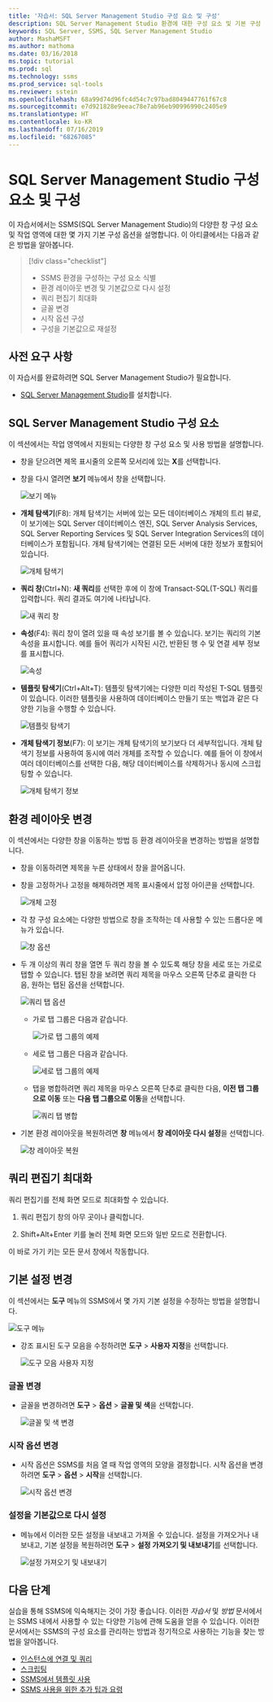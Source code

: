 ```yaml
---
title: '자습서: SQL Server Management Studio 구성 요소 및 구성'
description: SQL Server Management Studio 환경에 대한 구성 요소 및 기본 구성 옵션을 설명하는 자습서입니다.
keywords: SQL Server, SSMS, SQL Server Management Studio
author: MashaMSFT
ms.author: mathoma
ms.date: 03/16/2018
ms.topic: tutorial
ms.prod: sql
ms.technology: ssms
ms.prod_service: sql-tools
ms.reviewer: sstein
ms.openlocfilehash: 68a99d74d96fc4d54c7c97bad8049447761f67c8
ms.sourcegitcommit: e7d921828e9eeac78e7ab96eb90996990c2405e9
ms.translationtype: HT
ms.contentlocale: ko-KR
ms.lasthandoff: 07/16/2019
ms.locfileid: "68267085"
---
```

# <a name="sql-server-management-studio-components-and-configuration"></a>SQL Server Management Studio 구성 요소 및 구성

이 자습서에서는 SSMS(SQL Server Management Studio)의 다양한 창 구성 요소 및 작업 영역에 대한 몇 가지 기본 구성 옵션을 설명합니다. 이 아티클에서는 다음과 같은 방법을 알아봅니다. 

> [!div class="checklist"]
> * SSMS 환경을 구성하는 구성 요소 식별
> * 환경 레이아웃 변경 및 기본값으로 다시 설정
> * 쿼리 편집기 최대화
> * 글꼴 변경
> * 시작 옵션 구성
> * 구성을 기본값으로 재설정

## <a name="prerequisites"></a>사전 요구 사항

이 자습서를 완료하려면 SQL Server Management Studio가 필요합니다.  

* [SQL Server Management Studio](https://docs.microsoft.com/sql/ssms/download-sql-server-management-studio-ssms)를 설치합니다.

## <a name="sql-server-management-studio-components"></a>SQL Server Management Studio 구성 요소

이 섹션에서는 작업 영역에서 지원되는 다양한 창 구성 요소 및 사용 방법을 설명합니다.

* 창을 닫으려면 제목 표시줄의 오른쪽 모서리에 있는 **X**를 선택합니다.
* 창을 다시 열려면 **보기** 메뉴에서 창을 선택합니다.

    ![보기 메뉴](media/ssms-configuration/viewmenu.png)

* **개체 탐색기**(F8): 개체 탐색기는 서버에 있는 모든 데이터베이스 개체의 트리 뷰로, 이 보기에는 SQL Server 데이터베이스 엔진, SQL Server Analysis Services, SQL Server Reporting Services 및 SQL Server Integration Services의 데이터베이스가 포함됩니다. 개체 탐색기에는 연결된 모든 서버에 대한 정보가 포함되어 있습니다. 

    ![개체 탐색기](media/ssms-configuration/objectexplorer.png)
* **쿼리 창**(Ctrl+N): **새 쿼리**를 선택한 후에 이 창에 Transact-SQL(T-SQL) 쿼리를 입력합니다. 쿼리 결과도 여기에 나타납니다.

    ![새 쿼리 창](media/ssms-configuration/newquery.png)

* **속성**(F4): 쿼리 창이 열려 있을 때 속성 보기를 볼 수 있습니다. 보기는 쿼리의 기본 속성을 표시합니다. 예를 들어 쿼리가 시작된 시간, 반환된 행 수 및 연결 세부 정보를 표시합니다.  

    ![속성](media/ssms-configuration/properties.png)

* **템플릿 탐색기**(Ctrl+Alt+T): 템플릿 탐색기에는 다양한 미리 작성된 T-SQL 템플릿이 있습니다. 이러한 템플릿을 사용하여 데이터베이스 만들기 또는 백업과 같은 다양한 기능을 수행할 수 있습니다. 

    ![템플릿 탐색기](media/ssms-configuration/templates.png)

* **개체 탐색기 정보**(F7): 이 보기는 개체 탐색기의 보기보다 더 세부적입니다. 개체 탐색기 정보를 사용하여 동시에 여러 개체를 조작할 수 있습니다. 예를 들어 이 창에서 여러 데이터베이스를 선택한 다음, 해당 데이터베이스를 삭제하거나 동시에 스크립팅할 수 있습니다. 

    ![개체 탐색기 정보](media/ssms-configuration/objectexplorerdetails.PNG) 

## <a name="change-the-environment-layout"></a>환경 레이아웃 변경 

이 섹션에서는 다양한 창을 이동하는 방법 등 환경 레이아웃을 변경하는 방법을 설명합니다. 

* 창을 이동하려면 제목을 누른 상태에서 창을 끌어옵니다. 
* 창을 고정하거나 고정을 해제하려면 제목 표시줄에서 압정 아이콘을 선택합니다.

    ![개체 고정](media/ssms-configuration/pushpin.png)

* 각 창 구성 요소에는 다양한 방법으로 창을 조작하는 데 사용할 수 있는 드롭다운 메뉴가 있습니다. 

    ![창 옵션](media/ssms-configuration/windowoptions.png)

* 두 개 이상의 쿼리 창을 열면 두 쿼리 창을 볼 수 있도록 해당 창을 세로 또는 가로로 탭할 수 있습니다. 탭된 창을 보려면 쿼리 제목을 마우스 오른쪽 단추로 클릭한 다음, 원하는 탭된 옵션을 선택합니다.

    ![쿼리 탭 옵션](media/ssms-configuration/querytabbedoptions.png)

    * 가로 탭 그룹은 다음과 같습니다.

      ![가로 탭 그룹의 예제](media/ssms-configuration/horizontaltab.png)

    * 세로 탭 그룹은 다음과 같습니다.

      ![세로 탭 그룹의 예제](media/ssms-configuration/verticaltabgroup.png)

    * 탭을 병합하려면 쿼리 제목을 마우스 오른쪽 단추로 클릭한 다음, **이전 탭 그룹으로 이동** 또는 **다음 탭 그룹으로 이동**을 선택합니다.

      ![쿼리 탭 병합](media/ssms-configuration/mergetabgroups.png)

* 기본 환경 레이아웃을 복원하려면 **창** 메뉴에서 **창 레이아웃 다시 설정**을 선택합니다.

    ![창 레이아웃 복원](media/ssms-configuration/resetwindowlayout.png)

## <a name="maximize-query-editor"></a>쿼리 편집기 최대화

쿼리 편집기를 전체 화면 모드로 최대화할 수 있습니다.

1. 쿼리 편집기 창의 아무 곳이나 클릭합니다.

2. Shift+Alt+Enter 키를 눌러 전체 화면 모드와 일반 모드로 전환합니다. 

이 바로 가기 키는 모든 문서 창에서 작동합니다. 

## <a name="change-basic-settings"></a>기본 설정 변경

이 섹션에서는 **도구** 메뉴의 SSMS에서 몇 가지 기본 설정을 수정하는 방법을 설명합니다.

  ![도구 메뉴](media/ssms-configuration/tools.png)

* 강조 표시된 도구 모음을 수정하려면 **도구** > **사용자 지정**을 선택합니다.

    ![도구 모음 사용자 지정](media/ssms-configuration/toolbar.png)

### <a name="change-the-font"></a>글꼴 변경

* 글꼴을 변경하려면 **도구** > **옵션** > **글꼴 및 색**을 선택합니다.

     ![글꼴 및 색 변경](media/ssms-configuration/fontsandcolors.png)

### <a name="change-startup-options"></a>시작 옵션 변경

* 시작 옵션은 SSMS를 처음 열 때 작업 영역의 모양을 결정합니다. 시작 옵션을 변경하려면 **도구** > **옵션** > **시작**을 선택합니다.

    ![시작 옵션 변경](media/ssms-configuration/startup.png)

### <a name="reset-settings-to-the-default"></a>설정을 기본값으로 다시 설정

* 메뉴에서 이러한 모든 설정을 내보내고 가져올 수 있습니다. 설정을 가져오거나 내보내고, 기본 설정을 복원하려면 **도구** > **설정 가져오기 및 내보내기**를 선택합니다. 

    ![설정 가져오기 및 내보내기](media/ssms-configuration/settings.png)

## <a name="next-steps"></a>다음 단계

실습을 통해 SSMS에 익숙해지는 것이 가장 좋습니다. 이러한 *자습서* 및 *방법* 문서에서는 SSMS 내에서 사용할 수 있는 다양한 기능에 관해 도움을 얻을 수 있습니다.  이러한 문서에서는 SSMS의 구성 요소를 관리하는 방법과 정기적으로 사용하는 기능을 찾는 방법을 알아봅니다.

* [인스턴스에 연결 및 쿼리](connect-query-sql-server.md)
* [스크립팅](scripting-ssms.md)
* [SSMS에서 템플릿 사용](../template/templates-ssms.md)
* [SSMS 사용을 위한 추가 팁과 요령](ssms-tricks.md)